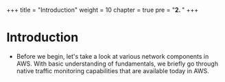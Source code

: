 +++
title = "Introduction"
weight = 10
chapter = true
pre = "<b>2. </b>"
+++

# Introduction

* Before we begin, let's take a look at various network components in AWS. With basic understanding of fundamentals, we briefly go through native traffic monitoring capabilities that are available today in AWS.
